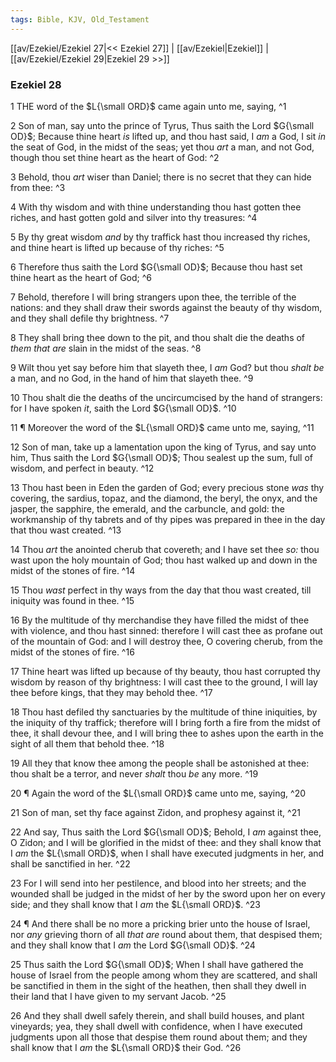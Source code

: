 ```yaml
---
tags: Bible, KJV, Old_Testament
---
```


[[av/Ezekiel/Ezekiel 27|<< Ezekiel 27]] | [[av/Ezekiel|Ezekiel]] | [[av/Ezekiel/Ezekiel 29|Ezekiel 29 >>]]

### Ezekiel 28

1 THE word of the $L{\small ORD}$ came again unto me, saying, ^1

2 Son of man, say unto the prince of Tyrus, Thus saith the Lord $G{\small OD}$; Because thine heart _is_ lifted up, and thou hast said, I _am_ a God, I sit _in_ the seat of God, in the midst of the seas; yet thou _art_ a man, and not God, though thou set thine heart as the heart of God: ^2

3 Behold, thou _art_ wiser than Daniel; there is no secret that they can hide from thee: ^3

4 With thy wisdom and with thine understanding thou hast gotten thee riches, and hast gotten gold and silver into thy treasures: ^4

5 By thy great wisdom _and_ by thy traffick hast thou increased thy riches, and thine heart is lifted up because of thy riches: ^5

6 Therefore thus saith the Lord $G{\small OD}$; Because thou hast set thine heart as the heart of God; ^6

7 Behold, therefore I will bring strangers upon thee, the terrible of the nations: and they shall draw their swords against the beauty of thy wisdom, and they shall defile thy brightness. ^7

8 They shall bring thee down to the pit, and thou shalt die the deaths of _them_ _that_ _are_ slain in the midst of the seas. ^8

9 Wilt thou yet say before him that slayeth thee, I _am_ God? but thou _shalt_ _be_ a man, and no God, in the hand of him that slayeth thee. ^9

10 Thou shalt die the deaths of the uncircumcised by the hand of strangers: for I have spoken _it_, saith the Lord $G{\small OD}$. ^10

11 ¶ Moreover the word of the $L{\small ORD}$ came unto me, saying, ^11

12 Son of man, take up a lamentation upon the king of Tyrus, and say unto him, Thus saith the Lord $G{\small OD}$; Thou sealest up the sum, full of wisdom, and perfect in beauty. ^12

13 Thou hast been in Eden the garden of God; every precious stone _was_ thy covering, the sardius, topaz, and the diamond, the beryl, the onyx, and the jasper, the sapphire, the emerald, and the carbuncle, and gold: the workmanship of thy tabrets and of thy pipes was prepared in thee in the day that thou wast created. ^13

14 Thou _art_ the anointed cherub that covereth; and I have set thee _so:_ thou wast upon the holy mountain of God; thou hast walked up and down in the midst of the stones of fire. ^14

15 Thou _wast_ perfect in thy ways from the day that thou wast created, till iniquity was found in thee. ^15

16 By the multitude of thy merchandise they have filled the midst of thee with violence, and thou hast sinned: therefore I will cast thee as profane out of the mountain of God: and I will destroy thee, O covering cherub, from the midst of the stones of fire. ^16

17 Thine heart was lifted up because of thy beauty, thou hast corrupted thy wisdom by reason of thy brightness: I will cast thee to the ground, I will lay thee before kings, that they may behold thee. ^17

18 Thou hast defiled thy sanctuaries by the multitude of thine iniquities, by the iniquity of thy traffick; therefore will I bring forth a fire from the midst of thee, it shall devour thee, and I will bring thee to ashes upon the earth in the sight of all them that behold thee. ^18

19 All they that know thee among the people shall be astonished at thee: thou shalt be a terror, and never _shalt_ thou _be_ any more. ^19

20 ¶ Again the word of the $L{\small ORD}$ came unto me, saying, ^20

21 Son of man, set thy face against Zidon, and prophesy against it, ^21

22 And say, Thus saith the Lord $G{\small OD}$; Behold, I _am_ against thee, O Zidon; and I will be glorified in the midst of thee: and they shall know that I _am_ the $L{\small ORD}$, when I shall have executed judgments in her, and shall be sanctified in her. ^22

23 For I will send into her pestilence, and blood into her streets; and the wounded shall be judged in the midst of her by the sword upon her on every side; and they shall know that I _am_ the $L{\small ORD}$. ^23

24 ¶ And there shall be no more a pricking brier unto the house of Israel, nor _any_ grieving thorn of all _that_ _are_ round about them, that despised them; and they shall know that I _am_ the Lord $G{\small OD}$. ^24

25 Thus saith the Lord $G{\small OD}$; When I shall have gathered the house of Israel from the people among whom they are scattered, and shall be sanctified in them in the sight of the heathen, then shall they dwell in their land that I have given to my servant Jacob. ^25

26 And they shall dwell safely therein, and shall build houses, and plant vineyards; yea, they shall dwell with confidence, when I have executed judgments upon all those that despise them round about them; and they shall know that I _am_ the $L{\small ORD}$ their God. ^26
